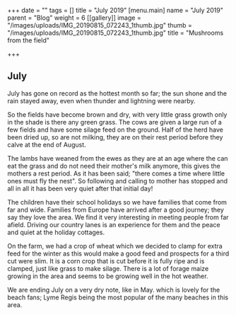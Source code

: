 +++
date = ""
tags = []
title = "July 2019"
[menu.main]
name = "July  2019"
parent = "Blog"
weight = 6
[[gallery]]
image = "/images/uploads/IMG_20190815_072243_1thumb.jpg"
thumb = "/images/uploads/IMG_20190815_072243_1thumb.jpg"
title = "Mushrooms from the field"

+++
## July 

July has gone on record as the hottest month so far; the sun shone and the rain stayed away, even when thunder and lightning were nearby.

So the fields have become brown and dry, with very little grass growth only in the shade is there any green grass. The cows are given a large run of a few fields and have some silage feed on the ground. Half of the herd have been dried up, so are not milking, they are on their rest period before they calve at the end of August.

The lambs have weaned from the ewes as they are at an age where the can eat the grass and do not need their mother's milk anymore, this gives the mothers a rest period. As it has been said; "there comes a time where little ones must fly the nest". So following and calling to mother has stopped and all in all it has been very quiet after that initial day!

The children have their school holidays so we have families that come from far and wide. Families from Europe have arrived after a good journey; they say they love the area. We find it very interesting in meeting people from far afield. Driving our country lanes is an experience for them and the peace and quiet at the holiday cottages.

On the farm, we had a crop of wheat which we decided to clamp for extra feed for the winter as this would make a good feed and prospects for a third cut were slim. It is a corn crop that is cut before it is fully ripe and is clamped, just like grass to make silage. There is a lot of forage maize growing in the area and seems to be growing well in the hot weather.

We are ending July on a very dry note, like in May. which is lovely for the beach fans; Lyme Regis being the most popular of the many beaches in this area.